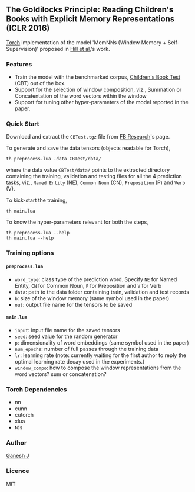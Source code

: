 ## The Goldilocks Principle: Reading Children's Books with Explicit Memory Representations (ICLR 2016)

[Torch](http://torch.ch) implementation of the model 'MemNNs (Window Memory + Self-Supervision)' proposed in [Hill et al.](http://arxiv.org/abs/1511.02301)'s work.

### Features

* Train the model with the benchmarked corpus, [Children's Book Test](https://research.facebook.com/research/babi/) (CBT) out of the box.
* Support for the selection of window composition, viz., Summation or Concatentation of the word vectors within the window
* Support for tuning other hyper-parameters of the model reported in the paper.

### Quick Start

Download and extract the `CBTest.tgz` file from [FB Research](https://research.facebook.com/research/babi/)'s page.

To generate and save the data tensors (objects readable for Torch),

```
th preprocess.lua -data CBTest/data/
```

where the data value `CBTest/data/` points to the extracted directory containing the training, validation and testing files for all the 4 prediction tasks, viz., `Named Entity` (NE), `Common Noun` (CN), `Preposition` (P) and `Verb` (V).

To kick-start the training,

```
th main.lua
```

To know the hyper-parameters relevant for both the steps,

```
th preprocess.lua --help
th main.lua --help
```

### Training options

#### `preprocess.lua`

* `word_type`: class type of the prediction word. Specify `NE` for Named Entity, `CN` for Common Noun, `P` for Preposition and `V` for Verb
* `data`: path to the data folder containing train, validation and test records
* `b`: size of the window memory (same symbol used in the paper)
* `out`: output file name for the tensors to be saved

#### `main.lua`

* `input`: input file name for the saved tensors
* `seed`: seed value for the random generator
* `p`: dimensionality of word embeddings (same symbol used in the paper)
* `num_epochs`: number of full passes through the training data
* `lr`: learning rate (note: currently waiting for the first author to reply the optimal learning rate decay used in the experiments.)
* `window_compo`: how to compose the window representations from the word vectors? sum or concatenation?

### Torch Dependencies
* nn
* cunn
* cutorch
* xlua
* tds

### Author
[Ganesh J](https://researchweb.iiit.ac.in/~ganesh.j/)

### Licence
MIT

